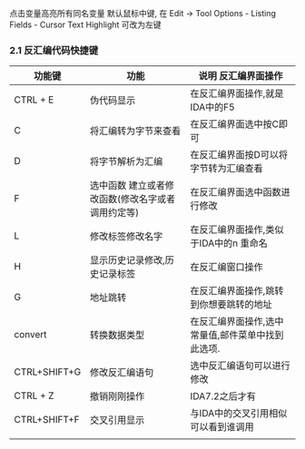 点击变量高亮所有同名变量
默认鼠标中键, 在 Edit → Tool Options - Listing Fields - Cursor Text Highlight 可改为左键

### 2.1 反汇编代码快捷键



| 功能键        | 功能                                             | 说明 反汇编界面操作                               |
| -----------  | ------------------------------------------------- | ------------------------------------------------- |
| CTRL + E     | 伪代码显示                                        | 在反汇编界面操作,就是IDA中的F5                    |
| C            | 将汇编转为字节来查看                              | 在反汇编界面选中按C即可                           |
| D            | 将字节解析为汇编                                  | 在反汇编界面按D可以将字节转为汇编查看             |
| F            | 选中函数 建立或者修改函数(修改名字或者调用约定等) | 在反汇编界面选中函数进行修改                      |
| L            | 修改标签修改名字                                  | 在反汇编界面操作,类似于IDA中的n 重命名            |
| H            | 显示历史记录修改,历史记录标签                     | 在反汇编窗口操作                                  |
| G            | 地址跳转                                          | 在反汇编界面操作,跳转到你想要跳转的地址           |
| convert      | 转换数据类型                                      | 在反汇编界面操作,选中常量值,邮件菜单中找到此选项. |
| CTRL+SHIFT+G | 修改反汇编语句                                    | 选中反汇编语句可以进行修改                        |
| CTRL + Z     | 撤销刚刚操作                                      | IDA7.2之后才有                                    |
| CTRL+SHIFT+F | 交叉引用显示                                      | 与IDA中的交叉引用相似可以看到谁调用               |
|              |                                                   |                                                   |